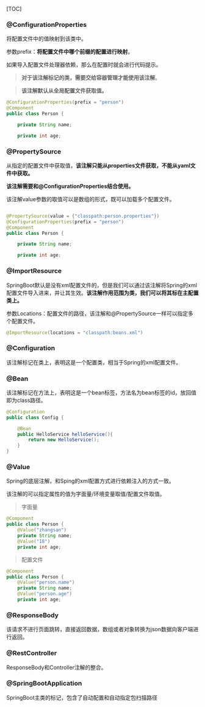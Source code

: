 [TOC]



### @ConfigurationProperties

将配置文件中的值映射到该类中。

参数prefix：**将配置文件中哪个前缀的配置进行映射**。

如果导入配置文件处理器依赖，那么在配置时就会进行代码提示。

> **对于该注解标记的类，需要交给容器管理才能使用该注解**。

> **该注解默认从全局配置文件获取值。**

~~~ java
@ConfigurationProperties(prefix = "person")
@Component
public class Person {

    private String name;

    private int age;
~~~



### @PropertySource

从指定的配置文件中获取值，**该注解只能从properties文件获取，不能从yaml文件中获取。**

**该注解需要和@ConfigurationProperties结合使用。**

该注解value参数的取值可以是数组的形式，既可以加载多个配置文件。

~~~ java

@PropertySource(value = {"classpath:person.properties"})
@ConfigurationProperties(prefix = "person")
@Component
public class Person {

    private String name;

    private int age;
~~~



### @ImportResource

SpringBoot默认是没有xml配置文件的，但是我们可以通过该注解将Spring的xml配置文件导入进来，并让其生效。**该注解作用范围为类，我们可以将其标在主配置类上。**

参数Locations：配置文件的路径，该注解和@PropertySource一样可以指定多个配置文件。

~~~ java
@ImportResource(locations = "classpath:beans.xml")
~~~



### @Configuration

该注解标记在类上，表明这是一个配置类，相当于Spring的xml配置文件。



### @Bean

该注解标记在方法上，表明这是一个bean标签，方法名为bean标签的id，放回值即为class路径。

~~~ java
@Configuration
public class Config {

    @Bean
    public HelloService helloService(){
        return new HelloService();
    }
}
~~~





### @Value

Spring的底层注解，和Sping的xml配置方式进行依赖注入的方式一致。

该注解的可以指定属性的值为字面量/环境变量取值/配置文件取值。

> 字面量

~~~ java
@Component
public class Person {
    @Value("zhangsan")
    private String name;
    @Value("18")
    private int age;
~~~

> 配置文件

```java
@Component
public class Person {
    @Value("person.name")
    private String name;
    @Value("person.age")
    private int age;
```



### @ResponseBody

该请求不进行页面跳转，直接返回数据，数组或者对象转换为json数据向客户端进行返回。



### @RestController

ResponseBody和Controller注解的整合。



### @SpringBootApplication

SpringBoot主类的标记，包含了自动配置和自动指定包扫描路径

